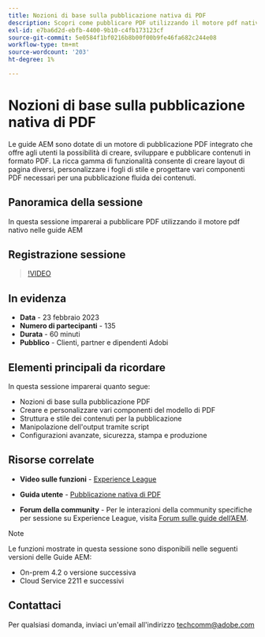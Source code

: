 ```yaml
---
title: Nozioni di base sulla pubblicazione nativa di PDF
description: Scopri come pubblicare PDF utilizzando il motore pdf nativo nelle guide AEM.
exl-id: e7ba6d2d-ebfb-4400-9b10-c4fb173123cf
source-git-commit: 5e0584f1bf0216b8b00f00b9fe46fa682c244e08
workflow-type: tm+mt
source-wordcount: '203'
ht-degree: 1%

---
```


# Nozioni di base sulla pubblicazione nativa di PDF

Le guide AEM sono dotate di un motore di pubblicazione PDF integrato che offre agli utenti la possibilità di creare, sviluppare e pubblicare contenuti in formato PDF. La ricca gamma di funzionalità consente di creare layout di pagina diversi, personalizzare i fogli di stile e progettare vari componenti PDF necessari per una pubblicazione fluida dei contenuti.

## Panoramica della sessione

In questa sessione imparerai a pubblicare PDF utilizzando il motore pdf nativo nelle guide AEM

## Registrazione sessione

>[!VIDEO](https://video.tv.adobe.com/v/3416076/native-pdf?quality=12&learn=on)

## In evidenza

- **Data** - 23 febbraio 2023
- **Numero di partecipanti** - 135
- **Durata** - 60 minuti
- **Pubblico** - Clienti, partner e dipendenti Adobi

## Elementi principali da ricordare

In questa sessione imparerai quanto segue:

- Nozioni di base sulla pubblicazione PDF
- Creare e personalizzare vari componenti del modello di PDF
- Struttura e stile dei contenuti per la pubblicazione
- Manipolazione dell&#39;output tramite script
- Configurazioni avanzate, sicurezza, stampa e produzione

## Risorse correlate

- **Video sulle funzioni** -  [Experience League](https://experienceleague.adobe.com/docs/experience-manager-guides-learn/videos/advanced-user-guide/overview.html?lang=en)

- **Guida utente** - [Pubblicazione nativa di PDF](/help/product-guide/native-pdf/pdf-template.md)

- **Forum della community** - Per le interazioni della community specifiche per sessione su Experience League, visita  [Forum sulle guide dell’AEM](https://experienceleaguecommunities.adobe.com/t5/experience-manager-guides/bd-p/xml-documentation-discussions).

>[!NOTE]
>
> Le funzioni mostrate in questa sessione sono disponibili nelle seguenti versioni delle Guide AEM:
>
> - On-prem 4.2 o versione successiva
> - Cloud Service 2211 e successivi

## Contattaci

Per qualsiasi domanda, inviaci un&#39;email all&#39;indirizzo <techcomm@adobe.com>
